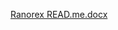 [Ranorex READ.me.docx](https://github.com/Nafisa-Z/Atlas-Automation/files/14196130/Ranorex.READ.me.docx)
